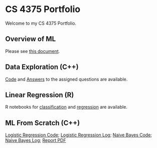 # CS 4375 Portfolio

Welcome to my CS 4375 Portfolio.

## Overview of ML

Please see [this document](assignment1/assignment1.pdf).

## Data Exploration (C++)

[Code](assignment2/DataExploration-code.cpp) and [Answers](assignment2/DataExploration-answers.md) to the assigned questions are available.

## Linear Regression (R)

R notebooks for [classification](assignment3/Classification.pdf) and [regression](assignment3/Regression.pdf) are available.

## ML From Scratch (C++)

[Logistic Regression Code](assignment4/LogisticRegressionTitanic.cpp); [Logistic Regression Log](assignment4/LogisticRegressionTitanic-log.txt); [Naive Bayes Code](assignment4/NaiveBayesTitanic.cpp); [Naive Bayes Log](assignment4/NaiveBayesTitanic-log.txt); [Report PDF](assignment4/ML_Algorithms_from_Scratch.pdf)
